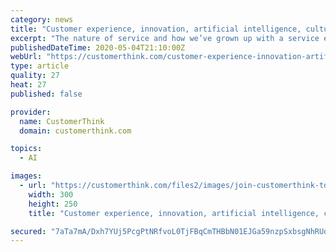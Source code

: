 ```yaml
---
category: news
title: "Customer experience, innovation, artificial intelligence, culture….a look inside Amazon – Interview with Claire Whitaker"
excerpt: "The nature of service and how we’ve grown up with a service economy which is now finding it very hard to actually serve customers – Interview with Joel Bailey of EY Seren – and is number 340 in the series of interviews with authors and business leaders that are doing great things,"
publishedDateTime: 2020-05-04T21:10:00Z
webUrl: "https://customerthink.com/customer-experience-innovation-artificial-intelligence-culture-a-look-inside-amazon-interview-with-claire-whitaker/"
type: article
quality: 27
heat: 27
published: false

provider:
  name: CustomerThink
  domain: customerthink.com

topics:
  - AI

images:
  - url: "https://customerthink.com/files2/images/join-customerthink-top5-cx-300x250.png"
    width: 300
    height: 250
    title: "Customer experience, innovation, artificial intelligence, culture….a look inside Amazon – Interview with Claire Whitaker"

secured: "7aTa7mA/Dxh7YUj5PcgPtNRfvoL0TjFBqCmTHBbN01EJGa59nzpSxbsgNhRUdME6SjqN1U3dCZKjh9KN5gDylb6yGYga7E7ePuLRXChL0DMLspMJnAR6QFDz96tXOeaiFmuVvBfF/XABhHEkgpbz9SJP22yabqV2nPNT76plyKC6UMQBhnpgYM0pKpC1axoCgfyPxyiFCGXxLPdn0CBubOcrDqdL5ib+qlXyOZfjt8Tu8kAIenRdRaLyJgBzMGTeAdvoCavgyvAZZYWK/pqeDiBH2qaPeep4kb6jTWMZRZ1UyDljSLvgLyt67TUjPRnshktVe7du+8cVUIGiYk9b4rOobFD6+hXM/oT/xDdZWyoAFZfc6upDQ4reqJWc32SLlRgNVLDBq7jmNB78xUlb1tFiGoBWe2cvNrr/4TVaJlhDMcTY4dgT+b86ruf9JuPQwiZM+mgpQKIN7Zsnne/zlSGEuiJfMxKcwx1fU0rZjpo=;xvUMQWyiajsWm6NS5pm/Iw=="
---
```


